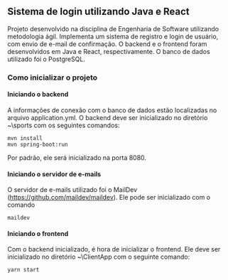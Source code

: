 ## Sistema de login utilizando Java e React

Projeto desenvolvido na disciplina de Engenharia de Software utilizando metodologia ágil. Implementa um sistema de registro e login de usuário, com envio de e-mail de confirmação. O backend e o frontend foram desenvolvidos em Java e React, respectivamente. O banco de dados utilizado foi o PostgreSQL.

### Como inicializar o projeto

#### Iniciando o backend

A informações de conexão com o banco de dados estão localizadas no arquivo application.yml. O backend deve ser inicializado no diretório ~\\sports com os seguintes comandos:

```shell
mvn install
mvn spring-boot:run
```

Por padrão, ele será inicializado na porta 8080.

#### Iniciando o servidor de e-mails

O servidor de e-mails utilizado foi o MailDev (https://github.com/maildev/maildev). Ele pode ser inicializado com o comando

```
maildev
```

#### Iniciando o frontend

Com o backend inicializado, é hora de inicializar o frontend. Ele deve ser inicializado no diretório ~\\ClientApp com o seguinte comando:

```
yarn start
```
